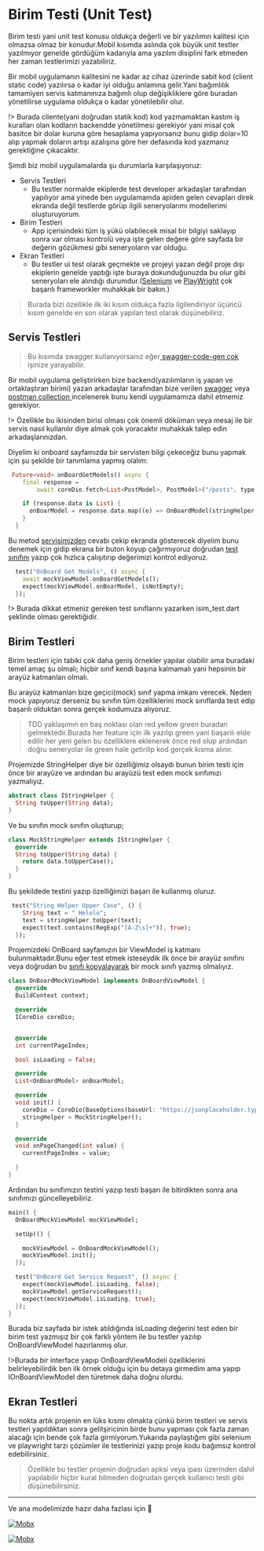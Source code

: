 # Birim Testi (Unit Test)

Birim testi yani unit test konusu oldukça değerli ve bir yazılımın kalitesi için olmazsa olmaz bir konudur.Mobil kısımda aslında çok büyük unit testler yazılmıyor genelde gördüğüm kadarıyla ama yazılım disiplini fark etmeden her zaman testlerimizi yazabiliriz.

Bir mobil uygulamanın kalitesini ne kadar az cihaz üzerinde sabit kod (client static code) yazılırsa o kadar iyi olduğu anlamına gelir.Yani bağımlılık tamamiyen servis katmanınıza bağımlı olup değişikliklere göre buradan yönetilirse uygulama oldukça o kadar yönetilebilir olur.

!> Burada cliente(yani doğrudan statik kod) kod yazmamaktan kastım iş kuralları olan kodların backendde yönetilmesi gerekiyor yani misal çok basitce bir dolar kuruna göre hesaplama yapıyorsanız bunu gidip dolar=10 alıp yapmak doların artışı azalışına göre her defasında kod yazmanız gerektiğine çıkacaktır.

Şimdi biz mobil uygulamalarda şu durumlarla karşılaşıyoruz:

- Servis Testleri
  - Bu testler normalde ekiplerde test developer arkadaşlar tarafından yapılıyor ama yinede ben uygulamamda apiden gelen cevapları direk ekranda değil testlerde görüp ilgili seneryolarımı modellerimi oluşturuyorum.
- Birim Testleri
  - App içerisindeki tüm iş yükü olabilecek misal bir bilgiyi saklayıp sonra var olması kontrolü veya işte gelen değere göre sayfada bir değerin gözükmesi gibi seneryoların var olduğu.
- Ekran Testleri
  - Bu testler ui test olarak geçmekte ve projeyi yazan değil proje dışı ekiplerin genelde yaptığı işte buraya dokunduğunuzda bu olur gibi seneryoları ele alındığı durumdur.([Selenium](https://www.selenium.dev/) ve [PlayWright](https://github.com/microsoft/playwright) çok başarılı frameworkler muhakkak bir bakın.)

> Burada bizi özellikle ilk iki kısım oldukça fazla ilgilendiriyor üçüncü kısım genelde en son olarak yapılan test olarak düşünebiliriz.

## Servis Testleri

> Bu kısımda swagger kullanıyorsanız eğer[ swagger-code-gen çok](https://swagger.io/tools/swagger-codegen/) işinize yarayabilir.

Bir mobil uygulama geliştirirken bize backend(yazılımların iş yapan ve ortaklaştıran birimi) yazan arkadaşlar tarafından bize verilen [swagger](https://swagger.io/) veya [postman collection ](https://www.postman.com/)incelenerek bunu kendi uygulamamıza dahil etmemiz gerekiyor.

!> Özellikle bu ikisinden birisi olması çok önemli döküman veya mesaj ile bir servis nasıl kullanılır diye almak çok yoracaktır muhakkak talep edin arkadaşlarınızdan.

Diyelim ki onboard sayfamızda bir servisten bilgi çekeceğiz bunu yapmak için şu şekilde bir tanımlama yapmış olalım:

```dart
 Future<void> onBoardGetModels() async {
    final response =
        await coreDio.fetch<List<PostModel>, PostModel>("/posts", type: HttpTypes.GET, parseModel: PostModel());

    if (response.data is List) {
      onBoarModel = response.data.map((e) => OnBoardModel(stringHelper.toUpper(e.title))).toList().cast<OnBoardModel>();
    }
  }
```

Bu metod [servisimizden](https://jsonplaceholder.typicode.com/) cevabı çekip ekranda gösterecek diyelim bunu denemek için gidip ekrana bir buton koyup çağırmıyoruz doğrudan [test sınıfını](https://github.com/VB10/flutter-architecture-template/blob/master/test/feature/onboard/onboard_test.dart) yazıp çok hızlıca çalışıtırıp değerimizi kontrol ediyoruz.

```dart
  test("OnBoard Get Models", () async {
    await mockViewModel.onBoardGetModels();
    expect(mockViewModel.onBoarModel, isNotEmpty);
  });

```

!> Burada dikkat etmeniz gereken test sınıflarını yazarken isim_test.dart şeklinde olması gerektiğidir.

## Birim Testleri

Birim testleri için tabiki çok daha geniş örnekler yapılar olabilir ama buradaki temel amaç şu olmalı; hiçbir sınıf kendi başına kalmamalı yani hepsinin bir arayüz katmanları olmalı.

Bu arayüz katmanları bize geçici(mock) sınıf yapma imkanı verecek. Neden mock yapıyoruz derseniz bu sınıfın tüm özelliklerini mock sınıflarda test edip başarılı olduktan sonra gerçek kodumuza alıyoruz.

> TDD yaklaşımın en baş noktası olan red yellow green buradan gelmektedir.Burada her feature için ilk yazılıp green yani başarılı elde edilir her yeni gelen bu özelliklere eklenerek önce red olup ardından doğru seneryolar ile green hale getirilip kod gerçek kısma alınır.

Projemizde StringHelper diye bir özelliğimiz olsaydı bunun birim testi için önce bir arayüze ve ardından bu arayüzü test eden mock sınfımızı yazmalıyız.

```dart
abstract class IStringHelper {
  String toUpper(String data);
}
```

Ve bu sınıfın mock sınıfın oluşturup;

```dart
class MockStringHelper extends IStringHelper {
  @override
  String toUpper(String data) {
    return data.toUpperCase();
  }
}
```

Bu şekildede testini yazıp özelliğimizi başarı ile kullanmış oluruz.

```dart
 test("String Helper Upper Case", () {
    String text = " Helelo";
    text = stringHelper.toUpper(text);
    expect(text.contains(RegExp("[A-Z\s]+")), true);
  });
```

Projemizdeki OnBoard sayfamızın bir ViewModel iş katmanı bulunmaktadır.Bunu eğer test etmek isteseydik ilk önce bir arayüz sınıfını veya doğrudan bu [sınıfı kopyalayarak](https://github.com/VB10/flutter-architecture-template/blob/master/test/feature/onboard/onboard_mock_view_model.dart) bir mock sınıfı yazmış olmalıyız.

```dart
class OnBoardMockViewModel implements OnBoardViewModel {
  @override
  BuildContext context;

  @override
  ICoreDio coreDio;


  @override
  int currentPageIndex;

  bool isLoading = false;

  @override
  List<OnBoardModel> onBoarModel;

  @override
  void init() {
    coreDio = CoreDio(BaseOptions(baseUrl: "https://jsonplaceholder.typicode.com"));
    stringHelper = MockStringHelper();
  }

  @override
  void onPageChanged(int value) {
    currentPageIndex = value;

  }
}
```

Ardından bu sınıfımızın testini yazıp testi başarı ile bitirdikten sonra ana sınıfımızı güncelleyebiliriz.

```dart
main() {
  OnBoardMockViewModel mockViewModel;

  setUp(() {

    mockViewModel = OnBoardMockViewModel();
    mockViewModel.init();
  });

  test("OnBoard Get Service Request", () async {
    expect(mockViewModel.isLoading, false);
    mockViewModel.getServiceRequest();
    expect(mockViewModel.isLoading, true);
  });
}
```

Burada biz sayfada bir istek atıldığında isLoading değerini test eden bir birim test yazmışız bir çok farklı yöntem ile bu testler yazılıp OnBoardViewModel hazırlanmış olur.

!>Burada bir interface yapıp OnBoardViewModeli özelliklerini belirleyebilirdik ben ilk örnek olduğu için bu detaya girmedim ama yapıp IOnBoardViewModel den türetmek daha doğru olurdu.

## Ekran Testleri

Bu nokta artık projenin en lüks kısmı olmakta çünkü birim testleri ve servis testleri yapıldıktan sonra gelitşiricinin birde bunu yapması çok fazla zaman alacağı için bende çok fazla girmiyorum.Yukarıda paylaştığım gibi selenium ve playwright tarzı çözümler ile testlerinizi yazıp proje kodu bağımsız kontrol edebilirsiniz.

> Özellikle bu testler projenin doğrudan apksi veya ipası üzerinden dahil yapılabilir hiçbir kural bilmeden doğrudan gerçek kullanıcı testi gibi düşünebilirsiniz.

---

Ve ana modelimizde hazır daha fazlası için 🥳

[![Mobx](https://img.youtube.com/vi/4mYDEJlbejQ/0.jpg)](https://www.youtube.com/watch?v=4mYDEJlbejQ)

[![Mobx](https://img.youtube.com/vi/1a5VeHQlo0Q/0.jpg)](https://www.youtube.com/watch?v=1a5VeHQlo0Q&list=PL1k5oWAuBhgV_XnhMSyu2YLZMZNGuD0Cv&index=15)
